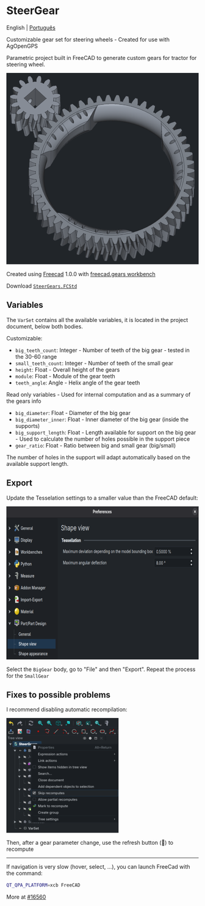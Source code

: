 # SteerGear

English | [Português](Readme.ptBR.md)

Customizable gear set for steering wheels - Created for use with AgOpenGPS

Parametric project built in FreeCAD to generate custom gears for tractor for steering wheel.

<img src="assets/gears.png" alt="Gears" height="500"><br>

Created using [Freecad](https://www.freecad.org/downloads.php) 1.0.0 with [freecad.gears workbench](https://github.com/looooo/freecad.gears)

Download [`SteerGears.FCStd`](SteerGears.FCStd)

## Variables

The `VarSet` contains all the available variables, it is located in the project document, below both bodies.

Customizable:

- `big_teeth_count`: Integer - Number of teeth of the big gear - tested in the 30-60 range
- `small_teeth_count`: Integer - Number of teeth of the small gear
- `height`: Float - Overall height of the gears
- `module`: Float - Module of the gear teeth
- `teeth_angle`: Angle - Helix angle of the gear teeth

Read only variables - Used for internal computation and as a summary of the gears info

- `big_diameter`: Float - Diameter of the big gear
- `big_diameter_inner`: Float - Inner diameter of the big gear (inside the supports)
- `big_support_length`: Float - Length available for support on the big gear - Used to calculate the number of holes possible in the support piece
- `gear_ratio`: Float - Ratio between big and small gear (big/small)

The number of holes in the support will adapt automatically based on the available support length.

## Export

Update the Tesselation settings to a smaller value than the FreeCAD default:

<img src="assets/max_deviation.png" alt="Tesselation in FreeCAD" height="400"><br>

Select the `BigGear` body, go to "File" and then "Export". Repeat the process for the `SmallGear`

## Fixes to possible problems

I recommend disabling automatic recompilation:

<img src="assets/skip_recompute.png" alt="Skip recomputes" height="300"><br>

Then, after a gear parameter change, use the refresh button (🔁) to recompute

---

If navigation is very slow (hover, select, ...), you can launch FreeCad with the command:

```bash
QT_QPA_PLATFORM=xcb FreeCAD
```

More at [#16560](https://github.com/FreeCAD/FreeCAD/issues/16560)

